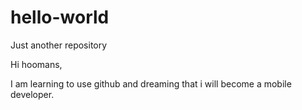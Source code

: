 # hello-world
Just another repository

Hi hoomans,

I am learning to use github and dreaming that i will become a mobile developer.

